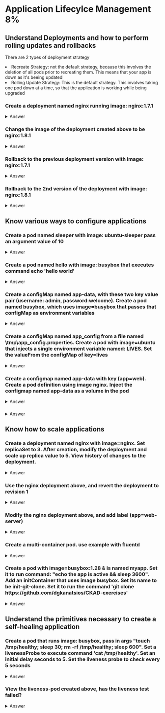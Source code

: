 <h1> Application Lifecylce Management 8%</h1>

<h2>Understand Deployments and how to perform rolling updates and rollbacks</h2>

<p>There are 2 types of deployment strategy</p>

<li>Recreate Strategy: not the default strategy, because this involves the deletion of all pods prior to recreating them. This means that your app is down as it's beeing updated</li>
<li>Rolling Update Strategy: This is the default strategy. This involves taking one pod down at a time, so that the application is working while being upgraded</li>

<h3> Create a deployment named nginx running image: nginx:1.7.1</h3>

<details><summary>Answer</summary>

```bash
kubectl run nginx image=nginx:1.7.1
kubectl get deploy   # to see the list of deployments and their status
```

</details>

<h3> Change the image of the deployment created above to be nginx:1.8.1</h3>

<details><summary>Answer</summary>

```bash
kubectl set image deployment/nginx nginx=nginx:1.8.1
```

</details>

<h3> Rollback to the previous deployment version with image: nginx:1.7.1</h3>

<details><summary>Answer</summary>

```bash
kubectl rollout undo deployment/nginx
kubectl rollout status deployment/myapp     # allows you to view the status of the update
kubectl rollout history deployment/myapp    # gives you a list of past updates
```

</details>

<h3> Rollback to the 2nd version of the deployment  with image: nginx:1.8.1</h3>

<details><summary>Answer</summary>

```bash
kubectl rollout undo deployment/nginx --revision=2
```

</details>




<h2>Know various ways to configure applications</h2>

<h3> Create a pod named sleeper with image: ubuntu-sleeper pass an argument value of 10</h3>

<details><summary>Answer</summary>

```bash
kubectl run sleeper --image=ubuntu-sleeper --restart=Never -- 10
```

</details>

<h3> Create a pod named hello with image: busybox that executes command echo 'hello world' </h3>

<details><summary>Answer</summary>

```bash
kubectl run hello --image=busybox --restart=Never --command echo 'hello world'
```

</details>

<h3> Create a configMap named app-data, with these two key value pair (username: admin, password:welcome). Create a pod named busybox, which uses image=busybox that passes that configMap as environment variables</h3>

<details><summary>Answer</summary>


```bash
kubectl create configmap app-data \
--from-literal=username=admin \
--from-literal=password=welcome

kubectl get configmaps     # to verify that the configMap was created

kubectl run busybox --image=busybox --restart=Never --dry-run -o yaml > busybox.yaml        # generate pod definition file
vi busybox.yaml
apiVersion: v1
kind: Pod
metadata:
  labels:
    run: busybox
  name: busybox
spec:
  containers:
  - image: busybox
    name: busybox
    envFrom:
    - configMapRef:
        name: app-data
  restartPolicy: Never

kubectl apply -f busybox.yaml # to create the pod

```

</details>

<h3> Create a configMap named app_config from a file named \tmp\app_config.properties. Create a pod with image=ubuntu that injects a single environment variable named: LIVES. Set the valueFrom the configMap of key=lives</h3>

<details><summary>Answer</summary>

```bash
cat app_config.properties
enemies=aliens
lives=3
allowed="true"

kubectl create configmap app_config \
--from-file=\tmp\app_config.properties

kubectl get configmaps   # verify that the configmap was created
kubectl describe configmap app_config # checkout the keys/values that are set

kubectl run ubuntu --image=ubuntu --restart=Never --dry-run -o yaml > ubuntu-pod.yaml    # generate pod definition

vi ubuntu-pod.yaml
apiVersion: v1
kind: Pod
metadata:
  labels:
    run: ubuntu
  name: ubuntu
spec:
  containers:
  - image: ubuntu
    name: ubuntu
    env:
    - name: LIVES
      valueFrom:
        configMapKeyRef:
          name: app_config
          key: lives
  restartPolicy: Never

kubectl apply -f ubuntu-pod.yaml    # create pod

```

</details>

<h3> Create a configmap named app-data with key (app=web). Create a pod definition using image nginx. Inject the configmap named app-data as a volume in the pod</h3>

<details><summary>Answer</summary>

```bash
kubectl create configmap app-data \
--from-literal=app=web

kubectl get configmaps   # to verify that the configmap was created

kubectl run nginx --image=nginx --restart=Never --dry-run -o yaml > nginx.yaml    # generate pod definition file

vi nginx.yaml
apiVersion: v1
kind: Pod
metadata:
  labels:
    run: nginx
  name: nginx
spec:
  volumes:
  - name: app-data-volume
    configMap:
      name: app-data
  containers:
  - image: nginx
    name: nginx
    volumeMounts:
    - name: app-data-volume
      mountPath: /tmp/app
  restartPolicy: Never

kubectl apply -f nginx.yaml

kubectl exec -it nginx -- /bin/sh -c "ls /tmp/app"  # verify that the configmap is mounted as a volume.
```

</details>

<h3> </h3>

<details>Create a secret named mysql-secret configure it with these key/value data (DB_Host: mysql, DB_User: root, DB_Password: passwd). Create a pod named mysql using image mysql. Set the envFrom to point to the mysql-secret secret object <summary>Answer</summary>

```bash
kubectl create secret generic mysql-secret \
--from-literal=DB_Host=mysql \
--from-literal=DB_User=root \
--from-literal=DB_Password=passwd

kubectl get secrets # to get a list of secrets
kubectl describe secret mysql-secret # to view the content of the secret file. Secrets use base64 encoding. to decode use echo "" | base64 --decode

mysql-pod.yaml
apiVersion: v1
kind: Pod
metadata:
  name: mysql
spec:
  containers:
  - name: mysql
    image: mysql
    envFrom:
      - secretRef:
          name: mysql-secret


kubectl apply -f mysql-pod.yaml
```

</details>


<h2>Know how to scale applications</h2>

<h3> Create a deployment named nginx with image=nginx. Set replicaSet to 3. After creation, modify the deployment and scale up replica value to 5. View history of changes to the deployment.</h3>

<details><summary>Answer</summary>

```bash

```

</details>

<h3> Use the nginx deployment above, and revert the deployment to revision 1</h3>

<details><summary>Answer</summary>

```bash

```

</details>

<h3> Modify the nginx deployment above, and add label (app=web-server)</h3>

<details><summary>Answer</summary>

```bash

```

</details>


<h3> Create a multi-container pod. use example with fluentd</h3>

<details><summary>Answer</summary>

```bash

```

</details>

<h3> Create a pod with image=busybox:1.28 & is named myapp. Set it to run command: "echo the app is active && sleep 3600". Add an initContainer that uses image busybox. Set its name to be init-git-clone. Set it to run the command 'git clone https://github.com/dgkanatsios/CKAD-exercises'</h3>

<details><summary>Answer</summary>

```bash
vi initPod.yaml
apiVersion: v1
kind: Pod
metadata:
  name: myapp
  labels:
    app: myapp
spec:
  containers:
  - name: myapp-container
    image: busybox:1.28
    command: ['sh', '-c', 'echo The app is active! && sleep 3600']
  initContainers:
  - name: init-git-clone
    image: busybox
    command: ['sh', '-c', 'git clone https://github.com/dgkanatsios/CKAD-exercises ; done;']

kubectl apply -f initPod.yaml 

```

</details>

<h2>Understand the primitives necessary to create a self-healing application</h2>

<h3> Create a pod that runs image: busybox, pass in args "touch /tmp/healthy; sleep 30; rm -rf /tmp/healthy; sleep 600". Set a livenessProbe to execute command 'cat /tmp/healthy'. Set an initial delay seconds to 5. Set the liveness probe to check every 5 seconds</h3>

<details><summary>Answer</summary>

```bash
vi liveness.yaml
apiVersion: v1
kind: Pod
metadata:
  name: liveness-pod
spec:
  containers:
  - name: liveness
    image: busybox
    args:
    - /bin/sh
    - -c
    - touch /tmp/healthy; sleep 30; rm -rf /tmp/healthy; sleep 600
    livenessProbe:
      exec:
        command:
        - cat
        - /tmp/healthy
      initialDelaySeconds: 5
      periodSeconds: 5

kubectl apply -f liveness.yaml
```

</details>

<h3> View the liveness-pod created above, has the liveness test failed?</h3>

<details><summary>Answer</summary>

```bash
kubectl describe pod liveness-pod
kubectl get pod liveness-pod     # has the pod restarted
```